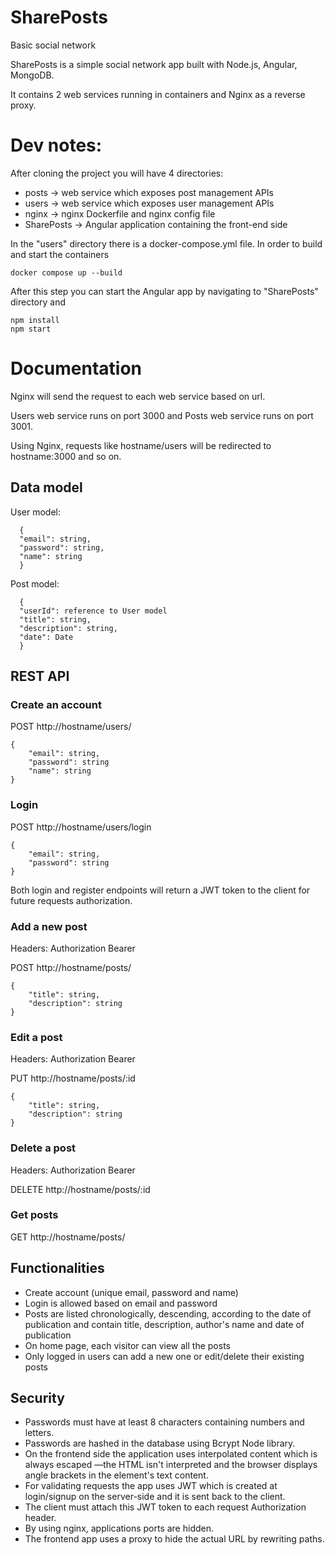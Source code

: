 # SharePosts
Basic social network

SharePosts is a simple social network app built with Node.js, Angular, MongoDB.

It contains 2 web services running in containers and Nginx as a reverse proxy.

# Dev notes:

After cloning the project you will have 4 directories:
- posts -> web service which exposes post management APIs
- users -> web service which exposes user management APIs
- nginx -> nginx Dockerfile and nginx config file
- SharePosts -> Angular application containing the front-end side

In the "users" directory there is a docker-compose.yml file. In order to build and start the containers

```
docker compose up --build
```

After this step you can start the Angular app by navigating to "SharePosts" directory and

```
npm install
npm start
```

# Documentation

Nginx will send the request to each web service based on url.

Users web service runs on port 3000 and Posts web service runs on port 3001.

Using Nginx, requests like hostname/users will be redirected to hostname:3000 and so on.

## Data model

User model:

```
  {
  "email": string,
  "password": string,
  "name": string
  }
```

Post model:

```
  {
  "userId": reference to User model
  "title": string,
  "description": string,
  "date": Date
  }
```
## REST API

### Create an account

POST http://hostname/users/

```
{   
    "email": string,
    "password": string
    "name": string
}
```

### Login

POST http://hostname/users/login

```
{   
    "email": string,
    "password": string
}
```

Both login and register endpoints will return a JWT token to the client for future requests authorization.

### Add a new post

Headers:
Authorization Bearer <token>

POST http://hostname/posts/
```
{   
    "title": string,
    "description": string
}
```
### Edit a post

Headers:
Authorization Bearer <token>

PUT http://hostname/posts/:id
```
{   
    "title": string,
    "description": string
}
```
### Delete a post

Headers:
Authorization Bearer <token>

DELETE http://hostname/posts/:id

### Get posts

GET http://hostname/posts/

## Functionalities

- Create account (unique email, password and name)
- Login is allowed based on email and password
- Posts are listed chronologically, descending, according to the date of publication and contain title, description, author's name and date of publication
- On home page, each visitor can view all the posts 
- Only logged in users can add a new one or edit/delete their existing posts

## Security

- Passwords must have at least 8 characters containing numbers and letters.
- Passwords are hashed in the database using Bcrypt Node library.
- On the frontend side the application uses interpolated content which is always escaped —the HTML isn't interpreted and the browser displays angle brackets in the element's text content.
- For validating requests the app uses JWT which is created at login/signup on the server-side and it is sent back to the client. 
- The client must attach this JWT token to each request Authorization header.
- By using nginx, applications ports are hidden.
- The frontend app uses a proxy to hide the actual URL by rewriting paths.

